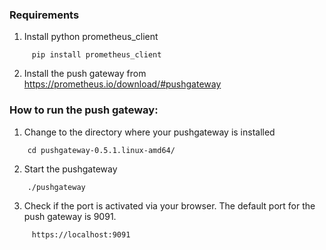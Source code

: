 ### Requirements
1. Install python prometheus_client
```
     pip install prometheus_client
```
2. Install the push gateway from https://prometheus.io/download/#pushgateway

### How to run the push gateway:
1. Change to the directory where your pushgateway is installed
```
   	cd pushgateway-0.5.1.linux-amd64/
```
2. Start the pushgateway
```
   	./pushgateway
```
3. Check if the port is activated via your browser. The default port for the push gateway is 9091.
```
     https://localhost:9091
```

